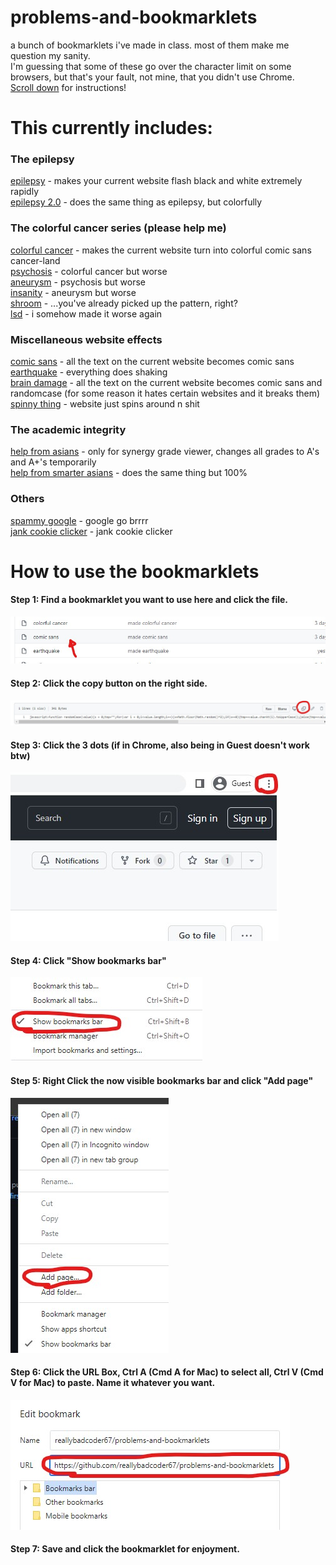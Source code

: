 # problems-and-bookmarklets
a bunch of bookmarklets i've made in class. most of them make me question my sanity.  
I'm guessing that some of these go over the character limit on some browsers, but that's your fault, not mine, that you didn't use Chrome.  
[Scroll down](https://github.com/reallybadcoder67/problems-and-bookmarklets/edit/main/README.md#how-to-use-the-bookmarklets) for instructions!
  
# This currently includes:
  
### The epilepsy
[epilepsy](https://github.com/reallybadcoder67/problems-and-bookmarklets/blob/main/epilepsy) - makes your current website flash black and white extremely rapidly   
[epilepsy 2.0](https://github.com/reallybadcoder67/problems-and-bookmarklets/blob/main/epilepsy%202) - does the same thing as epilepsy, but colorfully  
  
### The colorful cancer series (please help me)  
[colorful cancer](https://github.com/reallybadcoder67/problems-and-bookmarklets/blob/main/colorful%20cancer) - makes the current website turn into colorful comic sans cancer-land  
[psychosis](https://github.com/reallybadcoder67/problems-and-bookmarklets/blob/main/psychosis) - colorful cancer but worse  
[aneurysm](https://github.com/reallybadcoder67/problems-and-bookmarklets/blob/main/aneurysm) - psychosis but worse  
[insanity](https://github.com/reallybadcoder67/problems-and-bookmarklets/blob/main/insanity) - aneurysm but worse  
[shroom](https://github.com/reallybadcoder67/problems-and-bookmarklets/blob/main/shroom) - ...you've already picked up the pattern, right?  
[lsd](https://github.com/reallybadcoder67/problems-and-bookmarklets/blob/main/lsd) - i somehow made it worse again  
  
### Miscellaneous website effects  
[comic sans](https://github.com/reallybadcoder67/problems-and-bookmarklets/blob/main/comic%20sans) - all the text on the current website becomes comic sans  
[earthquake](https://github.com/reallybadcoder67/problems-and-bookmarklets/blob/main/earthquake) - everything does shaking  
[brain damage](https://github.com/reallybadcoder67/problems-and-bookmarklets/blob/main/brain%20damage) - all the text on the current website becomes comic sans and randomcase (for some reason it hates certain websites and it breaks them)  
[spinny thing](https://github.com/reallybadcoder67/problems-and-bookmarklets/blob/main/spinny%20thing) - website just spins around n shit  
  
### The academic integrity 
[help from asians](https://github.com/reallybadcoder67/problems-and-bookmarklets/blob/main/help%20from%20asians) - only for synergy grade viewer, changes all grades to A's and A+'s temporarily  
[help from smarter asians](https://github.com/reallybadcoder67/problems-and-bookmarklets/blob/main/help%20from%20smarter%20asians) - does the same thing but 100%  
  
### Others  
[spammy google](https://github.com/reallybadcoder67/problems-and-bookmarklets/blob/main/spammy%20google) - google go brrrr   
[jank cookie clicker](https://github.com/reallybadcoder67/problems-and-bookmarklets/blob/main/jank%20cookie%20clicker) - jank cookie clicker  
  
# How to use the bookmarklets  
#### Step 1: Find a bookmarklet you want to use here and click the file.  
![step 1](https://github.com/reallybadcoder67/problems-and-bookmarklets/blob/main/bookmarklet%20instructions/bfd1.jpg)  
#### Step 2: Click the copy button on the right side.  
![step 2](https://github.com/reallybadcoder67/problems-and-bookmarklets/blob/main/bookmarklet%20instructions/bfd2.jpg)  
#### Step 3: Click the 3 dots (if in Chrome, also being in Guest doesn't work btw)  
![step 3](https://github.com/reallybadcoder67/problems-and-bookmarklets/blob/main/bookmarklet%20instructions/bfd3.jpg)  
#### Step 4: Click "Show bookmarks bar"  
![step 4](https://github.com/reallybadcoder67/problems-and-bookmarklets/blob/main/bookmarklet%20instructions/bfd4.jpg)  
#### Step 5: Right Click the now visible bookmarks bar and click "Add page"  
![step 5](https://github.com/reallybadcoder67/problems-and-bookmarklets/blob/main/bookmarklet%20instructions/bfd5.jpg)  
#### Step 6: Click the URL Box, Ctrl A (Cmd A for Mac) to select all, Ctrl V (Cmd V for Mac) to paste. Name it whatever you want.  
![step 6](https://github.com/reallybadcoder67/problems-and-bookmarklets/blob/main/bookmarklet%20instructions/bfd6.jpg)  
#### Step 7: Save and click the bookmarklet for enjoyment.  
